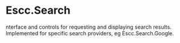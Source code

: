 Escc.Search
===========

nterface and controls for requesting and displaying search results. Implemented for specific search providers, eg Escc.Search.Google.
